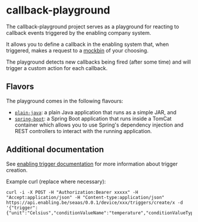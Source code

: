 # callback-playground

The callback-playground project serves as a playground for reacting to callback events triggered by the enabling company system.

It allows you to define a callback in the enabling system that, when triggered, makes a request to a [mockbin](http://mockbin.org/) of your choosing.

The playground detects new callbacks being fired (after some time) and will trigger a custom action for each callback.

## Flavors

The playground comes in the following flavours:

- [`plain-java`](plain-java): a plain Java application that runs as a simple JAR, and
- [`spring-boot`](spring-boot): a Spring Boot application that runs inside a TomCat container which allows you to use Spring's dependency injection and REST controllers to interact with the running application.

## Additional documentation

See [enabling trigger documentation](http://docs.enabling.be/docs/trigger-api) for more information about trigger creation.

Example curl (replace where necessary):

```
curl -i -X POST -H "Authorization:Bearer xxxxx" -H "Accept:application/json" -H "Content-type:application/json" https://api.enabling.be/seaas/0.0.1/device/xxx/triggers/create/x -d '{"trigger":{"unit":"Celsius","conditionValueName":"temperature","conditionValueType":"int","condition":"temperature>23","callbackUrl":"http://mockbin.org/bin/xxxxx000000xxxxxxxx"}}'
```
